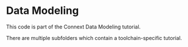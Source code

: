 # Data Modeling

This code is part of the Connext Data Modeling tutorial.

There are multiple subfolders which contain a toolchain-specific tutorial.
